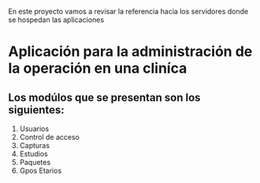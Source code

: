 En este proyecto vamos a revisar la referencia hacia los servidores donde se hospedan las aplicaciones

# Aplicación para la administración de la operación en una cliníca

## Los modúlos que se presentan son los siguientes:
1. Usuarios
2. Control de acceso
3. Capturas
4. Estudios
5. Paquetes
6. Gpos Etarios
